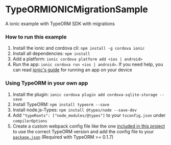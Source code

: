 # TypeORMIONICMigrationSample
A ionic example with TypeORM SDK with migrations

### How to run this example
1. Install the ionic and cordova cli: `npm install -g cordova ionic`
2. Install all dependencies: `npm install`
3. Add a platform: `ionic cordova platform add <ios | android>`
4. Run the app: `ionic cordova run <ios | android>`. If you need help, you can read [ionic's guide](https://ionicframework.com/docs/intro/deploying/) for running an app on your device

### Using TypeORM in your own app
1. Install the plugin: `ionic cordova plugin add cordova-sqlite-storage --save`
2. Install TypeORM: `npm install typeorm --save`
3. Install node.js-Types: `npm install @types/node --save-dev`
4. Add `"typeRoots": ["node_modules/@types"]` to your `tsconfig.json` under `compilerOptions`
5. Create a custom webpack config file like the one [included in this project](config/webpack.config.js) to use the correct TypeORM version and add the config file to your [`package.json`](package.json#L14-16) (Required with TypeORM >= 0.1.7)
